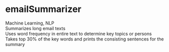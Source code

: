 # emailSummarizer
Machine Learning, NLP\
Summarizes long email texts\
Uses word frequency in entire text to determine key topics or persons\
Takes top 30% of the key words and prints the consisting sentences for the summary
